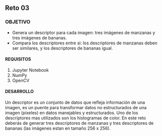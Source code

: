## Reto 03

### OBJETIVO
- Genera un descriptor para cada imagen: tres imágenes de manzanas y tres imágenes de bananas. 
- Compara los descriptores entre si: los descriptores de manzanas deben ser similares, y los descriptores de bananas igual. 

#### REQUISITOS

1. Jupyter Notebook
2. NumPy
3. OpenCV

#### DESARROLLO

Un descriptor es un conjunto de datos que refleja información de una imagen, es un puente para transformar datos no estructurados de una imagen (pixeles) en datos manejables y estructurados. Uno de los descriptores mas utilizados son los histogramas de color. En este reto deberás de generar tres descriptores de manzanas y tres descriptores de bananas (las imágenes estan en tamaño 256 x 256). 
